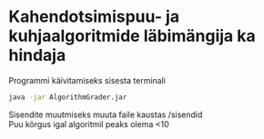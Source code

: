 # Kahendotsimispuu- ja kuhjaalgoritmide läbimängija ka hindaja

Programmi käivitamiseks sisesta terminali
```bash
java -jar AlgorithmGrader.jar
```

Sisendite muutmiseks muuta faile kaustas /sisendid<br>
Puu kõrgus igal algoritmil peaks olema <10
